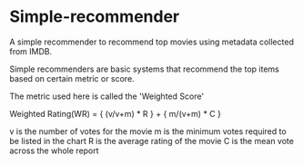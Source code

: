 # Simple-recommender
A simple recommender to recommend top movies using metadata collected from IMDB.

Simple recommenders are basic systems that recommend the top items based on certain metric or score.

The metric used here is called the 'Weighted Score'

Weighted Rating(WR) = { (v/v+m) * R } + { m/(v+m) * C } 

v is the number of votes for the movie
m is the minimum votes required to be listed in the chart
R is the average rating of the movie
C is the mean vote across the whole report

